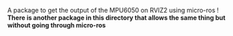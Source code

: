 A package to get the output of the MPU6050 on RVIZ2 using micro-ros !
**There is another package in this directory that allows the same thing but without going through micro-ros**